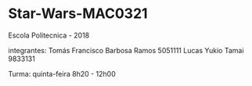 # Star-Wars-MAC0321
Escola Politecnica - 2018

integrantes:
Tomás Francisco Barbosa Ramos 5051111
Lucas Yukio Tamai 9833131

Turma: quinta-feira  8h20 - 12h00
